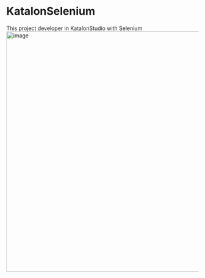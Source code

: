 # KatalonSelenium
This project developer in KatalonStudio with Selenium
<img width="628" alt="image" src="https://user-images.githubusercontent.com/11924724/229375319-b48c83aa-13fc-4ac7-b0f3-4daa3842f785.png">
